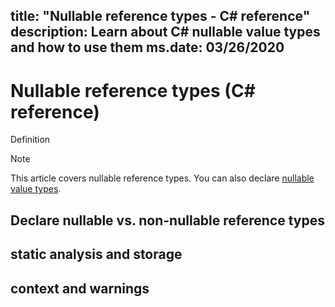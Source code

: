 title: "Nullable reference types - C# reference"
description: Learn about C# nullable value types and how to use them
ms.date: 03/26/2020
---
# Nullable reference types (C# reference)

Definition

> [!NOTE]
> This article covers nullable reference types. You can also declare [nullable value types](nullable-value-types.md).

## Declare nullable vs. non-nullable reference types

## static analysis and storage

## context and warnings



